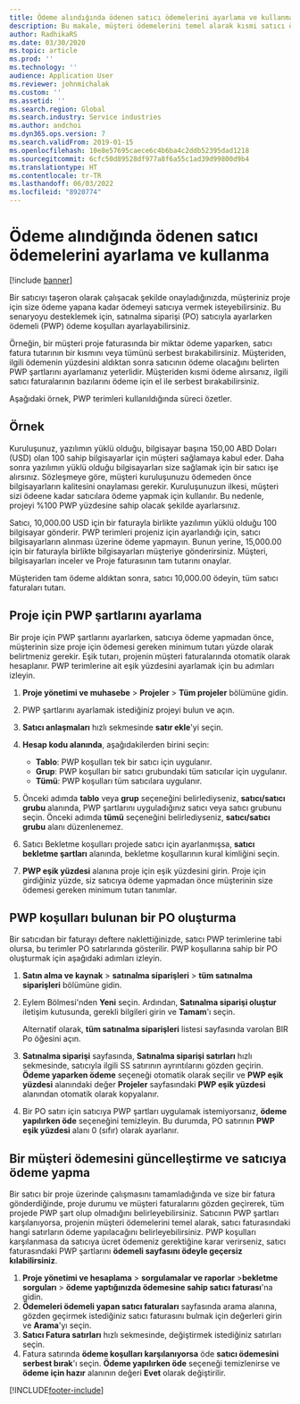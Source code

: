 ```yaml
---
title: Ödeme alındığında ödenen satıcı ödemelerini ayarlama ve kullanma
description: Bu makale, müşteri ödemelerini temel alarak kısmi satıcı ödemelerini serbest bırakmak için ödendiğinde öde (PWP) koşullarının nasıl oluşturulacağını açıklamaktadır.
author: RadhikaRS
ms.date: 03/30/2020
ms.topic: article
ms.prod: ''
ms.technology: ''
audience: Application User
ms.reviewer: johnmichalak
ms.custom: ''
ms.assetid: ''
ms.search.region: Global
ms.search.industry: Service industries
ms.author: andchoi
ms.dyn365.ops.version: 7
ms.search.validFrom: 2019-01-15
ms.openlocfilehash: 10e8e57695caece6c4b6ba4c2ddb52395dad1218
ms.sourcegitcommit: 6cfc50d89528df977a8f6a55c1ad39d99800d9b4
ms.translationtype: HT
ms.contentlocale: tr-TR
ms.lasthandoff: 06/03/2022
ms.locfileid: "8920774"
---
```

# <a name="set-up-and-use-pay-when-paid-vendor-payments"></a>Ödeme alındığında ödenen satıcı ödemelerini ayarlama ve kullanma

[!include [banner](../includes/banner.md)]

Bir satıcıyı taşeron olarak çalışacak şekilde onayladığınızda, müşteriniz proje için size ödeme yapana kadar ödemeyi satıcıya vermek isteyebilirsiniz. Bu senaryoyu desteklemek için, satınalma siparişi (PO) satıcıyla ayarlarken ödemeli (PWP) ödeme koşulları ayarlayabilirsiniz.

Örneğin, bir müşteri proje faturasında bir miktar ödeme yaparken, satıcı fatura tutarının bir kısmını veya tümünü serbest bırakabilirsiniz. Müşteriden, ilgili ödemenin yüzdesini aldıktan sonra satıcının ödeme olacağını belirten PWP şartlarını ayarlamanız yeterlidir. Müşteriden kısmi ödeme alırsanız, ilgili satıcı faturalarının bazılarını ödeme için el ile serbest bırakabilirsiniz.

Aşağıdaki örnek, PWP terimleri kullanıldığında süreci özetler.

## <a name="example"></a>Örnek

Kuruluşunuz, yazılımın yüklü olduğu, bilgisayar başına 150,00 ABD Doları (USD) olan 100 sahip bilgisayarlar için müşteri sağlamaya kabul eder. Daha sonra yazılımın yüklü olduğu bilgisayarları size sağlamak için bir satıcı işe alırsınız. Sözleşmeye göre, müşteri kuruluşunuzu ödemeden önce bilgisayarların kalitesini onaylaması gerekir. Kuruluşunuzun ilkesi, müşteri sizi ödeene kadar satıcılara ödeme yapmak için kullanılır. Bu nedenle, projeyi %100 PWP yüzdesine sahip olacak şekilde ayarlarsınız.

Satıcı, 10,000.00 USD için bir faturayla birlikte yazılımın yüklü olduğu 100 bilgisayar gönderir. PWP terimleri projeniz için ayarlandığı için, satıcı bilgisayarların alınması üzerine ödeme yapmayın. Bunun yerine, 15,000.00 için bir faturayla birlikte bilgisayarları müşteriye gönderirsiniz. Müşteri, bilgisayarları inceler ve Proje faturasının tam tutarını onaylar.

Müşteriden tam ödeme aldıktan sonra, satıcı 10,000.00 ödeyin, tüm satıcı faturaları tutarı.

## <a name="set-up-pwp-terms-for-a-project"></a>Proje için PWP şartlarını ayarlama

Bir proje için PWP şartlarını ayarlarken, satıcıya ödeme yapmadan önce, müşterinin size proje için ödemesi gereken minimum tutarı yüzde olarak belirtmeniz gerekir. Eşik tutarı, projenin müşteri faturalarında otomatik olarak hesaplanır. PWP terimlerine ait eşik yüzdesini ayarlamak için bu adımları izleyin.

1. **Proje yönetimi ve muhasebe** \> **Projeler** \> **Tüm projeler** bölümüne gidin.
2. PWP şartlarını ayarlamak istediğiniz projeyi bulun ve açın.
3. **Satıcı anlaşmaları** hızlı sekmesinde **satır ekle**'yi seçin.
3. **Hesap kodu alanında**, aşağıdakilerden birini seçin:

    - **Tablo**: PWP koşulları tek bir satıcı için uygulanır.
    - **Grup**: PWP koşulları bir satıcı grubundaki tüm satıcılar için uygulanır.
    - **Tümü**: PWP koşulları tüm satıcılara uygulanır.

4. Önceki adımda **tablo** veya **grup** seçeneğini belirlediyseniz, **satıcı/satıcı grubu** alanında, PWP şartlarını uyguladığınız satıcı veya satıcı grubunu seçin. Önceki adımda **tümü** seçeneğini belirlediyseniz, **satıcı/satıcı grubu** alanı düzenlenemez.
5. Satıcı Bekletme koşulları projede satıcı için ayarlanmışsa, **satıcı bekletme şartları** alanında, bekletme koşullarının kural kimliğini seçin.
6. **PWP eşik yüzdesi** alanına proje için eşik yüzdesini girin. Proje için girdiğiniz yüzde, siz satıcıya ödeme yapmadan önce müşterinin size ödemesi gereken minimum tutarı tanımlar.

## <a name="create-a-po-that-has-pwp-terms"></a>PWP koşulları bulunan bir PO oluşturma

Bir satıcıdan bir faturayı deftere naklettiğinizde, satıcı PWP terimlerine tabi olursa, bu terimler PO satırlarında gösterilir. PWP koşullarına sahip bir PO oluşturmak için aşağıdaki adımları izleyin.

1. **Satın alma ve kaynak** \> **satınalma siparişleri** \> **tüm satınalma siparişleri** bölümüne gidin.
2. Eylem Bölmesi'nden **Yeni** seçin. Ardından, **Satınalma siparişi oluştur** iletişim kutusunda, gerekli bilgileri girin ve **Tamam**'ı seçin.

    Alternatif olarak, **tüm satınalma siparişleri** listesi sayfasında varolan BIR Po öğesini açın.

4. **Satınalma siparişi** sayfasında, **Satınalma siparişi satırları** hızlı sekmesinde, satıcıyla ilgili SS satırının ayrıntılarını gözden geçirin. **Ödeme yaparken ödeme** seçeneği otomatik olarak seçilir ve **PWP eşik yüzdesi** alanındaki değer **Projeler** sayfasındaki **PWP eşik yüzdesi** alanından otomatik olarak kopyalanır.
6. Bir PO satırı için satıcıya PWP şartları uygulamak istemiyorsanız, **ödeme yapılırken öde** seçeneğini temizleyin. Bu durumda, PO satırının **PWP eşik yüzdesi** alanı 0 (sıfır) olarak ayarlanır.

## <a name="update-a-customer-payment-and-pay-the-vendor"></a>Bir müşteri ödemesini güncelleştirme ve satıcıya ödeme yapma

Bir satıcı bir proje üzerinde çalışmasını tamamladığında ve size bir fatura gönderdiğinde, proje durumu ve müşteri faturalarını gözden geçirerek, tüm projede PWP şart olup olmadığını belirleyebilirsiniz. Satıcının PWP şartları karşılanıyorsa, projenin müşteri ödemelerini temel alarak, satıcı faturasındaki hangi satırların ödeme yapılacağını belirleyebilirsiniz. PWP koşulları karşılanmasa da satıcıya ücret ödemeniz gerektiğine karar verirseniz, satıcı faturasındaki PWP şartlarını **ödemeli sayfasını ödeyle geçersiz kılabilirsiniz**.

1. **Proje yönetimi ve hesaplama** \> **sorgulamalar ve raporlar** \>**bekletme sorguları** \> **ödeme yaptığınızda ödemesine sahip satıcı faturası**'na gidin.
2. **Ödemeleri ödemeli yapan satıcı faturaları** sayfasında arama alanına, gözden geçirmek istediğiniz satıcı faturasını bulmak için değerleri girin ve **Arama**'yı seçin.
3. **Satıcı Fatura satırları** hızlı sekmesinde, değiştirmek istediğiniz satırları seçin.
4. Fatura satırında **ödeme koşulları karşılanıyorsa** öde **satıcı ödemesini serbest bırak**'ı seçin. **Ödeme yapılırken öde** seçeneği temizlenirse ve **ödeme için hazır** alanının değeri **Evet** olarak değiştirilir.


[!INCLUDE[footer-include](../includes/footer-banner.md)]
